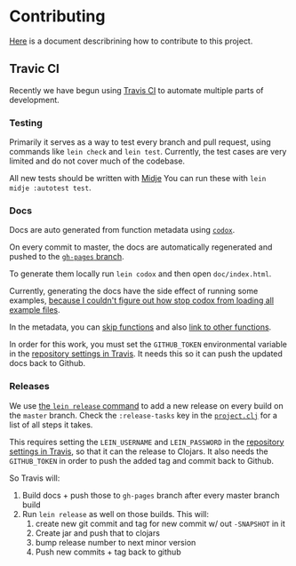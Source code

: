 # Contributing

[Here](https://gist.github.com/thelmuth/1361411) is a document describrining how
to contribute to this project.

## Travic CI
Recently we have begun using [Travis CI](travis-ci.org) to automate multiple
parts of development.

### Testing

Primarily it serves as a way to test every branch and pull request, using commands
like `lein check` and `lein test`. Currently, the test cases are very limited
and do not cover much of the codebase.

All new tests should be written with [Midje](https://github.com/marick/Midje)
You can run these with `lein midje :autotest test`.

### Docs

Docs are auto generated from function metadata using
[`codox`](https://github.com/weavejester/codox).

On every commit to master, the docs are automatically regenerated and pushed
to the [`gh-pages` branch](http://lspector.github.io/Clojush/).

To generate them locally run `lein codox` and then open `doc/index.html`.

Currently, generating the docs have the side effect of running some examples,
[because I couldn't figure out how stop codox from loading all example files](https://github.com/weavejester/codox/issues/100).

In the metadata, you can [skip functions](https://github.com/weavejester/codox#metadata-options)
and also [link to other functions](https://github.com/weavejester/codox#docstring-formats).

In order for this work, you must set the `GITHUB_TOKEN` environmental variable
in the [repository settings in Travis](http://docs.travis-ci.com/user/environment-variables/#Defining-Variables-in-Repository-Settings).
It needs this so it can push the updated docs back to Github.

### Releases

We use [the `lein release` command](https://github.com/technomancy/leiningen/blob/master/doc/DEPLOY.md#releasing-simplified)
to add a new release on every build on the `master` branch. Check the
`:release-tasks` key in the [`project.clj`](./project.clj) for a list of
all steps it takes.

This requires setting the `LEIN_USERNAME` and `LEIN_PASSWORD` in
the [repository settings in Travis](http://docs.travis-ci.com/user/environment-variables/#Defining-Variables-in-Repository-Settings),
so that it can the release to Clojars. It also needs the `GITHUB_TOKEN`
in order to push the added tag and commit back to Github.

So Travis will:

1. Build docs + push those to `gh-pages` branch after every master branch build
2. Run `lein release` as well on those builds. This will:
    1. create new git commit and tag for new commit w/ out `-SNAPSHOT` in it
    2. Create jar and push that to clojars
    3. bump release number to next minor version
    4. Push new commits + tag back to github


